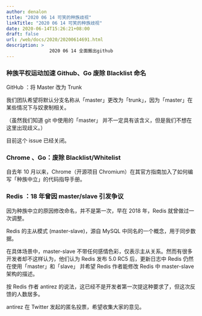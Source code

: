 ```yaml
---
author: denalon
title: "2020 06 14 可笑的种族歧视"
linkTitle: "2020 06 14 可笑的种族歧视"
date: 2020-06-14T15:26:21+08:00
draft: false
url: /web/docs/2020/20200614691.html
description: > 
                2020 06 14 全面搬出github
---
```


### 种族平权运动加速 Github、Go 废除 Blacklist 命名

GitHub ：将 Master 改为 Trunk

我们团队希望将默认分支名称从「master」更改为「trunk」，因为「master」在某些情况下与奴隶制相关。

（虽然我们知道 git 中使用的「master」  并不一定具有该含义，但是我们不想在这里出现歧义。）

目前这个 issue 已经关闭。

### Chrome 、Go：废除 Blacklist/Whitelist
自去年 10 月以来，Chrome（开源项目 Chromium）在其官方指南加入了如何编写「种族中立」的代码指导手册。


### Redis ：18 年曾因 master/slave 引发争议
因为种族中立的原因修改命名，并不是第一次，早在 2018 年，Redis 就曾做过一次调整。

Redis 的主从模式 (master-slave)，源自 MySQL 中同名的一个概念，用于同步数据。

在具体场景中，master-slave 不带任何感情色彩，仅表示主从关系。然而有很多开发者却不这样认为，他们认为 Redis 发布 5.0 RC5 后，更新日志中 Redis 仍然在使用「master」和「slave」  并希望 Redis 作者能修改 Redis 中 master-slave 架构的描述。

按 Redis 作者 antirez 的说法，这已经不是开发者第一次提这种要求了，但这次反馈的人数居多。

antirez 在 Twitter 发起的匿名投票，希望收集大家的意见。